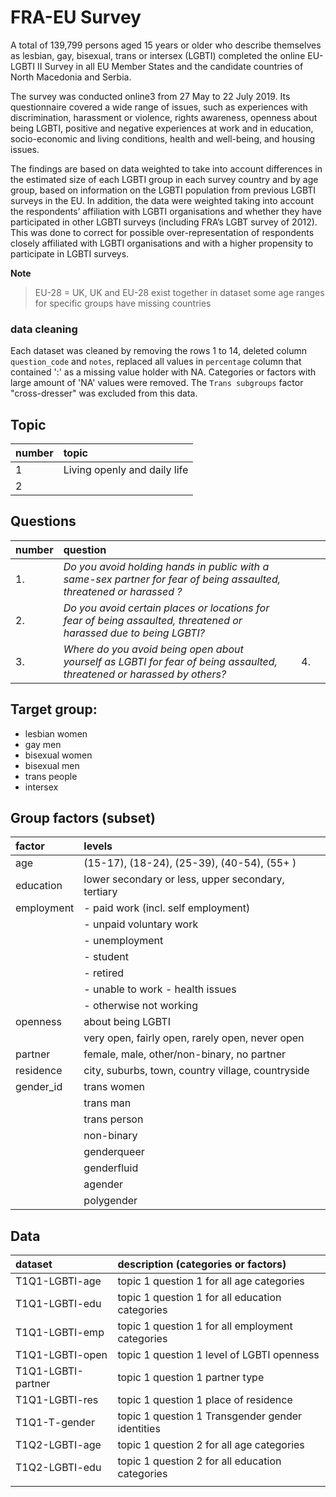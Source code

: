 
# FRA-EU Survey

A total of 139,799 persons aged 15 years or older who describe themselves as lesbian, gay, bisexual, trans or intersex (LGBTI) completed the online EU-LGBTI II Survey in all EU Member States and the candidate countries of North Macedonia and Serbia.

The survey was conducted online3 from 27 May to 22 July 2019. Its questionnaire covered a wide range of issues, such as experiences with discrimination, harassment or violence, rights awareness, openness about being LGBTI, positive and negative experiences at work and in education, socio-economic and living conditions, health and well-being, and housing issues.

The findings are based on data weighted to take into account differences in the estimated size of each LGBTI group in each survey country and by age group, based on information on the LGBTI population from previous LGBTI surveys in the EU. In addition, the data were weighted taking into account the respondents’ affiliation with LGBTI organisations and whether they have participated in other LGBTI surveys (including FRA’s LGBT survey of 2012). This was done to correct for possible over-representation of respondents closely affiliated with LGBTI organisations and with a higher propensity to participate in LGBTI surveys.


**Note**
> EU-28 = UK,  UK and EU-28 exist together in dataset
  some age ranges for specific groups have missing countries


### data cleaning

Each dataset was cleaned by removing the rows 1 to 14, deleted column `question_code` and `notes`, replaced all values in `percentage` column that contained ':' as a missing value holder with NA. Categories or factors with large amount of 'NA' values were removed. The `Trans subgroups` factor "cross-dresser" was excluded from this data.


## Topic 

| number | topic                        |
| :----- | :--------------------------- |
| 1      | Living openly and daily life |
| 2      |                              |


## Questions

| number | question                                                                                                               |     |     |     |
| :----- | :--------------------------------------------------------------------------------------------------------------------- | :-- | :-- | :-- |
| 1.     | *Do you avoid holding hands in public with a same-sex partner for fear of being assaulted, threatened or harassed ?*   |     |     |     |
| 2.     | *Do you avoid certain places or locations for fear of being assaulted, threatened or harassed due to being LGBTI?*     |     |     |     |
| 3.     | *Where do you avoid being open about yourself as LGBTI for fear of being assaulted, threatened or harassed by others?* |     | 4.  |     |

  
## Target group: 

  - lesbian women 
  - gay men
  - bisexual women
  - bisexual men 
  - trans people
  - intersex 
  
## Group factors  (subset)

| factor     | levels                                             |
| :--------- | :------------------------------------------------- |
| age        | (15-17), (18-24), (25-39), (40-54), (55+ )         | *
| education  | lower secondary or less, upper secondary, tertiary | *
| employment | - paid work (incl. self employment)                | *
|            | - unpaid voluntary work                            | *
|            | - unemployment                                     | *
|            | - student                                          | *
|            | - retired                                          | *
|            | - unable to work - health issues                   | *
|            | - otherwise not working                            | *
| openness   | about being LGBTI                                  |
|            | very open, fairly open, rarely open, never open    |
| partner    | female, male, other/non-binary, no partner         |
| residence  | city, suburbs, town, country village, countryside  | 
| gender_id  | trans women                                        |
|            | trans man                                          |
|            | trans person                                       |
|            | non-binary                                         |
|            | genderqueer                                        |
|            | genderfluid                                        |
|            | agender                                            |
|            | polygender                                         | 



  
  
  
  
  


## Data

| dataset            | description  (categories or factors)             |   
| :----------------- | :----------------------------------------------- | 
| T1Q1-LGBTI-age     | topic 1 question 1 for all age categories        |  
| T1Q1-LGBTI-edu     | topic 1 question 1 for all education categories  |    
| T1Q1-LGBTI-emp     | topic 1 question 1 for all employment categories |    
| T1Q1-LGBTI-open    | topic 1 question 1  level of LGBTI openness      |   
| T1Q1-LGBTI-partner | topic 1 question 1  partner type                 |    
| T1Q1-LGBTI-res     | topic 1 question 1  place of residence           |   
| T1Q1-T-gender      | topic 1 question 1 Transgender gender identities | 
| T1Q2-LGBTI-age     | topic 1 question 2 for all age categories        |  
| T1Q2-LGBTI-edu     | topic 1 question 2 for all education categories  |  
|                    |                                                  |   













